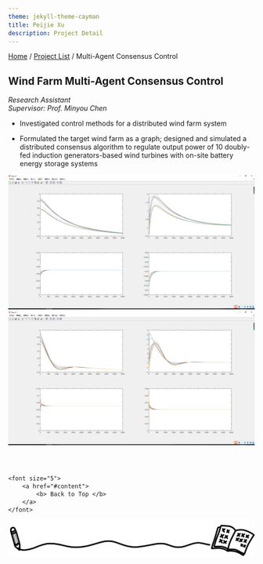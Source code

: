 ```yaml
---
theme: jekyll-theme-cayman
title: Peijie Xu
description: Project Detail
---
```

[Home](../index.html) / [Project List](Projects_index.html) / Multi-Agent Consensus Control 

## Wind Farm Multi-Agent Consensus Control

_Research Assistant_   
_Supervisor: Prof. Minyou Chen_  

* Investigated control methods for a distributed wind farm system

* Formulated the target wind farm as a graph; designed and simulated a distributed consensus algorithm to regulate output power of 10 doubly-fed induction generators-based wind turbines with on-site battery energy storage systems 

![1](pic/2_1.png)
![1](pic/2_2.png)

<p style="margin-top: 4em; text-align: center;">
	
	<font size="5">
		<a href="#content">
			<b> Back to Top </b>
		</a>
	</font>
	
</p>

<center class="half">
	<img src="../assets/pic/cut.png" />
</center>